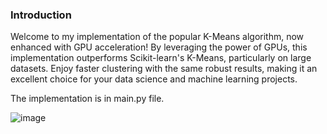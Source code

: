 ### Introduction

Welcome to my implementation of the popular K-Means algorithm, now enhanced with GPU acceleration! By leveraging the power of GPUs, this implementation outperforms Scikit-learn's K-Means, particularly on large datasets. Enjoy faster clustering with the same robust results, making it an excellent choice for your data science and machine learning projects.

The implementation is in main.py file.

![image](https://github.com/user-attachments/assets/af8bd7a1-51b4-46bf-87eb-fe327abc9532)
